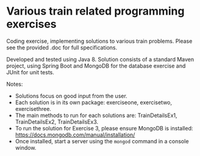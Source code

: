# Various train related programming exercises

Coding exercise, implementing solutions to various train problems. Please see the provided .doc for full specifications. 

Developed and tested using Java 8. Solution consists of a standard Maven project, using Spring Boot and MongoDB for the database exercise and JUnit for unit tests.

Notes:
- Solutions focus on good input from the user.
- Each solution is in its own package: exerciseone, exercisetwo, exercisethree.
- The main methods to run for each solutions are: TrainDetailsEx1, TrainDetailsEx2, TrainDetailsEx3.
- To run the solution for Exercise 3, please ensure MongoDB is installed: https://docs.mongodb.com/manual/installation/
- Once installed, start a server using the `mongod` command in a console window.
